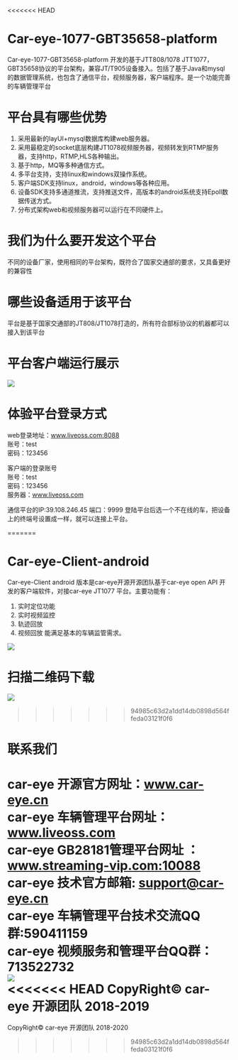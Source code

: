 <<<<<<< HEAD
# Car-eye-1077-GBT35658-platform 

Car-eye-1077-GBT35658-platform  开发的基于JTT808/1078 JTT1077，GBT35658协议的平台架构，兼容JT/T905设备接入。包括了基于Java和mysql的数据管理系统，也包含了通信平台，视频服务器，客户端程序。是一个功能完善的车辆管理平台

# 平台具有哪些优势
1. 采用最新的layUI+mysql数据库构建web服务器。
2. 采用最稳定的socket底层构建JT1078视频服务器，视频转发到RTMP服务器，支持http，RTMP,HLS各种输出。
3. 基于http，MQ等多种通信方式。
4. 多平台支持，支持linux和windows双操作系统。
5. 客户端SDK支持linux，android，windows等各种应用。
6. 设备SDK支持多通道推流，支持推送文件，高版本的android系统支持Epoll数据传送方式。
7. 分布式架构web和视频服务器可以运行在不同硬件上。

# 我们为什么要开发这个平台

不同的设备厂家，使用相同的平台架构，既符合了国家交通部的要求，又具备更好的兼容性

# 哪些设备适用于该平台

平台是基于国家交通部的JT808/JT1078打造的，所有符合部标协议的机器都可以接入到该平台

# 平台客户端运行展示


![](https://gitee.com/careye_open_source_platform_group/Car-eye-JTT1077-JT796-platform/raw/master/Car-eye.png)


# 体验平台登录方式

web登录地址：www.liveoss.com:8088    
账号：test      
密码：123456     

客户端的登录账号     
账号：test    
密码：123456   
服务器：www.liveoss.com     

通信平台的IP:39.108.246.45
端口：9999
登陆平台后选一个不在线的车，把设备上的终端号设置成一样，就可以连接上平台。

=======
﻿

# Car-eye-Client-android


Car-eye-Client android 版本是car-eye开源开源团队基于car-eye open API 开发的客户端软件，对接car-eye JT1077 平台。主要功能有：
1. 实时定位功能
2. 实时视频监控
3. 轨迹回放
4. 视频回放
能满足基本的车辆监管需求。

![](https://github.com/Car-eye-team/Car-eye-Client-android/blob/master/Car-eye-Client-android-master/device-2018-12-29-033254.png)


# 扫描二维码下载       
![](https://gitee.com/careye_open_source_platform_group/Car-eye-Client-android/raw/master/Car-eye-client.png)
>>>>>>> 94985c63d2a1dd14db0898d564ffeda03121f0f6


# 联系我们

car-eye 开源官方网址：www.car-eye.cn    
car-eye 车辆管理平台网址：www.liveoss.com  
car-eye GB28181管理平台网址 ：www.streaming-vip.com:10088     
car-eye 技术官方邮箱: support@car-eye.cn  
car-eye 车辆管理平台技术交流QQ群:590411159   
car-eye 视频服务和管理平台QQ群：713522732     
![](https://gitee.com/careye_open_source_platform_group/car-eye-jtt1078-media-server/raw/master/QQ/QQ.jpg)   
<<<<<<< HEAD
CopyRight©  car-eye 开源团队 2018-2019
=======
CopyRight©  car-eye 开源团队 2018-2020

>>>>>>> 94985c63d2a1dd14db0898d564ffeda03121f0f6
